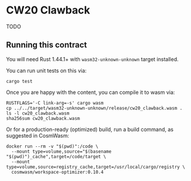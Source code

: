 # CW20 Clawback

TODO

## Running this contract

You will need Rust 1.44.1+ with `wasm32-unknown-unknown` target installed.

You can run unit tests on this via: 

`cargo test`

Once you are happy with the content, you can compile it to wasm via:

```
RUSTFLAGS='-C link-arg=-s' cargo wasm
cp ../../target/wasm32-unknown-unknown/release/cw20_clawback.wasm .
ls -l cw20_clawback.wasm
sha256sum cw20_clawback.wasm
```

Or for a production-ready (optimized) build, run a build command, as suggested in CosmWasm:

```
docker run --rm -v "$(pwd)":/code \
  --mount type=volume,source="$(basename "$(pwd)")_cache",target=/code/target \
  --mount type=volume,source=registry_cache,target=/usr/local/cargo/registry \
  cosmwasm/workspace-optimizer:0.10.4
```